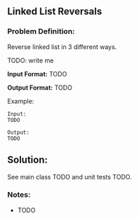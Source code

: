 ## Linked List Reversals

### Problem Definition:

Reverse linked list in 3 different ways.

TODO: write me 

**Input Format:** TODO

**Output Format:** TODO

Example:
```
Input:
TODO

Output:
TODO
```

## Solution:
See main class TODO and unit tests TODO.

### Notes:
- TODO